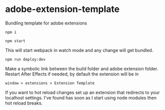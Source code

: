 # adobe-extension-template
Bundling template for adobe extensions

`npm i`

`npm start`

This will start webpack in watch mode and any change will get bundled. 

`npm run deploy:dev`

Make a symbolic link between the build folder and adobe extension folder.
Restart After Effects if needed, by default the extension will be in

`window > extensions > Extension Template` 

If you want to hot reload changes set up an extension that redirects to your localhost settings.
I've found has soon as I start using node modules then hot reload breaks.